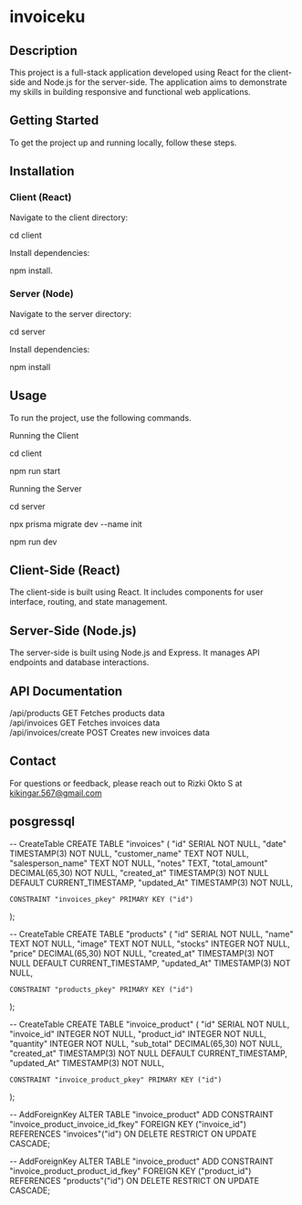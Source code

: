 # invoiceku

## Description
This project is a full-stack application developed using React for the client-side and Node.js for the server-side. The application aims to demonstrate my skills in building responsive and functional web applications.

## Getting Started
To get the project up and running locally, follow these steps.

## Installation
### Client (React)
Navigate to the client directory:


cd client


Install dependencies:


npm install.
### Server (Node)
Navigate to the server directory:


cd server


Install dependencies:


npm install


## Usage
To run the project, use the following commands.

Running the Client

cd client

npm run start

Running the Server

cd server

npx prisma migrate dev --name init

npm run dev

## Client-Side (React)
The client-side is built using React. It includes components for user interface, routing, and state management.

## Server-Side (Node.js)
The server-side is built using Node.js and Express. It manages API endpoints and database interactions.

## API Documentation
 /api/products	GET	Fetches products data  
 /api/invoices	GET	Fetches invoices data  
 /api/invoices/create POST Creates new invoices data 

## Contact
For questions or feedback, please reach out to Rizki Okto S at kikingar.567@gmail.com

## posgressql
-- CreateTable
CREATE TABLE "invoices" (
    "id" SERIAL NOT NULL,
    "date" TIMESTAMP(3) NOT NULL,
    "customer_name" TEXT NOT NULL,
    "salesperson_name" TEXT NOT NULL,
    "notes" TEXT,
    "total_amount" DECIMAL(65,30) NOT NULL,
    "created_at" TIMESTAMP(3) NOT NULL DEFAULT CURRENT_TIMESTAMP,
    "updated_At" TIMESTAMP(3) NOT NULL,

    CONSTRAINT "invoices_pkey" PRIMARY KEY ("id")
);

-- CreateTable
CREATE TABLE "products" (
    "id" SERIAL NOT NULL,
    "name" TEXT NOT NULL,
    "image" TEXT NOT NULL,
    "stocks" INTEGER NOT NULL,
    "price" DECIMAL(65,30) NOT NULL,
    "created_at" TIMESTAMP(3) NOT NULL DEFAULT CURRENT_TIMESTAMP,
    "updated_At" TIMESTAMP(3) NOT NULL,

    CONSTRAINT "products_pkey" PRIMARY KEY ("id")
);

-- CreateTable
CREATE TABLE "invoice_product" (
    "id" SERIAL NOT NULL,
    "invoice_id" INTEGER NOT NULL,
    "product_id" INTEGER NOT NULL,
    "quantity" INTEGER NOT NULL,
    "sub_total" DECIMAL(65,30) NOT NULL,
    "created_at" TIMESTAMP(3) NOT NULL DEFAULT CURRENT_TIMESTAMP,
    "updated_At" TIMESTAMP(3) NOT NULL,

    CONSTRAINT "invoice_product_pkey" PRIMARY KEY ("id")
);

-- AddForeignKey
ALTER TABLE "invoice_product" ADD CONSTRAINT "invoice_product_invoice_id_fkey" FOREIGN KEY ("invoice_id") REFERENCES "invoices"("id") ON DELETE RESTRICT ON UPDATE CASCADE;

-- AddForeignKey
ALTER TABLE "invoice_product" ADD CONSTRAINT "invoice_product_product_id_fkey" FOREIGN KEY ("product_id") REFERENCES "products"("id") ON DELETE RESTRICT ON UPDATE CASCADE;
